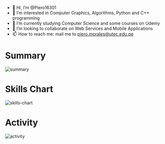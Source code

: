 - 👋 Hi, I’m @Piero16301
- 👀 I’m interested in Computer Graphics, Algorithms, Python and C++ programming
- 🌱 I’m currently studying Computer Science and some courses on Udemy
- 💞️ I’m looking to collaborate on Web Services and Mobile Applications
- 📫 How to reach me: mail me to piero.morales@utec.edu.pe

# Summary

![summary](https://cr-ss-service.azurewebsites.net/api/ScreenShot?widget=summary&username=piero16301)

# Skills Chart

![skills-chart](https://cr-skills-chart-widget.azurewebsites.net/api/api?username=piero16301&skills=C%2B%2B,Python,HTML,Dart,Java,C,JavaScript,C%23&show-other-skills=true)

# Activity

![activity](https://cr-ss-service.azurewebsites.net/api/ScreenShot?widget=activity&username=piero16301)

<!---
Piero16301/Piero16301 is a ✨ special ✨ repository because its `README.md` (this file) appears on your GitHub profile.
You can click the Preview link to take a look at your changes.
--->
